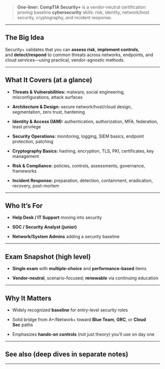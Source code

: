 

> **One-liner:** **CompTIA Security+** is a vendor-neutral certification proving baseline **cybersecurity** skills: risk, identity, network/host security, cryptography, and incident response. 

---

## The Big Idea

Security+ validates that you can **assess risk**, **implement controls**, and **detect/respond** to common threats across networks, endpoints, and cloud services—using practical, vendor-agnostic methods.

---

## What It Covers (at a glance)

- **Threats & Vulnerabilities:** malware, social engineering, misconfigurations, attack surfaces
    
- **Architecture & Design:** secure network/host/cloud design, segmentation, zero trust, hardening
    
- **Identity & Access (IAM):** authentication, authorization, MFA, federation, least privilege
    
- **Security Operations:** monitoring, logging, SIEM basics, endpoint protection, patching
    
- **Cryptography Basics:** hashing, encryption, TLS, PKI, certificates, key management
    
- **Risk & Compliance:** policies, controls, assessments, governance, frameworks
    
- **Incident Response:** preparation, detection, containment, eradication, recovery, post-mortem
    

---

## Who It’s For

- **Help Desk / IT Support** moving into security
    
- **SOC / Security Analyst (junior)**
    
- **Network/System Admins** adding a security baseline
    

---

## Exam Snapshot (high level)

- **Single exam** with **multiple-choice** and **performance-based** items
    
- **Vendor-neutral**, scenario-focused; **renewable** via continuing education
    

---

## Why It Matters

- Widely recognized **baseline** for entry-level security roles
    
- Solid bridge from A+/Network+ toward **Blue Team**, **GRC**, or **Cloud Sec** paths
    
- Emphasizes **hands-on controls** (not just theory) you’ll use on day one
    

---

## See also (deep dives in separate notes)



---